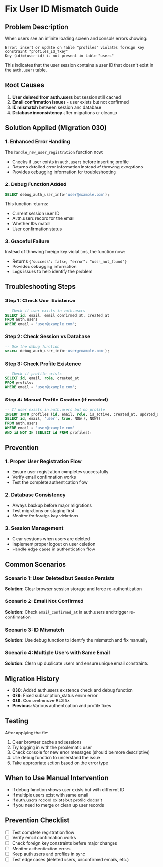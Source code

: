 # Fix User ID Mismatch Guide

## Problem Description
When users see an infinite loading screen and console errors showing:
```
Error: insert or update on table "profiles" violates foreign key constraint "profiles_id_fkey"
Key (id)=(user-id) is not present in table "users"
```

This indicates that the user session contains a user ID that doesn't exist in the `auth.users` table.

## Root Causes
1. **User deleted from auth.users** but session still cached
2. **Email confirmation issues** - user exists but not confirmed
3. **ID mismatch** between session and database
4. **Database inconsistency** after migrations or cleanup

## Solution Applied (Migration 030)

### 1. Enhanced Error Handling
The `handle_new_user_registration` function now:
- Checks if user exists in `auth.users` before inserting profile
- Returns detailed error information instead of throwing exceptions
- Provides debugging information for troubleshooting

### 2. Debug Function Added
```sql
SELECT debug_auth_user_info('user@example.com');
```
This function returns:
- Current session user ID
- Auth.users record for the email
- Whether IDs match
- User confirmation status

### 3. Graceful Failure
Instead of throwing foreign key violations, the function now:
- Returns `{"success": false, "error": "user_not_found"}`
- Provides debugging information
- Logs issues to help identify the problem

## Troubleshooting Steps

### Step 1: Check User Existence
```sql
-- Check if user exists in auth.users
SELECT id, email, email_confirmed_at, created_at 
FROM auth.users 
WHERE email = 'user@example.com';
```

### Step 2: Check Session vs Database
```sql
-- Use the debug function
SELECT debug_auth_user_info('user@example.com');
```

### Step 3: Check Profile Existence
```sql
-- Check if profile exists
SELECT id, email, role, created_at 
FROM profiles 
WHERE email = 'user@example.com';
```

### Step 4: Manual Profile Creation (if needed)
```sql
-- If user exists in auth.users but no profile
INSERT INTO profiles (id, email, role, is_active, created_at, updated_at)
SELECT id, email, 'user', true, NOW(), NOW()
FROM auth.users 
WHERE email = 'user@example.com'
AND id NOT IN (SELECT id FROM profiles);
```

## Prevention

### 1. Proper User Registration Flow
- Ensure user registration completes successfully
- Verify email confirmation works
- Test the complete authentication flow

### 2. Database Consistency
- Always backup before major migrations
- Test migrations on staging first
- Monitor for foreign key violations

### 3. Session Management
- Clear sessions when users are deleted
- Implement proper logout on user deletion
- Handle edge cases in authentication flow

## Common Scenarios

### Scenario 1: User Deleted but Session Persists
**Solution**: Clear browser session storage and force re-authentication

### Scenario 2: Email Not Confirmed
**Solution**: Check `email_confirmed_at` in auth.users and trigger re-confirmation

### Scenario 3: ID Mismatch
**Solution**: Use debug function to identify the mismatch and fix manually

### Scenario 4: Multiple Users with Same Email
**Solution**: Clean up duplicate users and ensure unique email constraints

## Migration History
- **030**: Added auth.users existence check and debug function
- **029**: Fixed subscription_status enum error
- **028**: Comprehensive RLS fix
- **Previous**: Various authentication and profile fixes

## Testing
After applying the fix:
1. Clear browser cache and sessions
2. Try logging in with the problematic user
3. Check console for new error messages (should be more descriptive)
4. Use debug function to understand the issue
5. Take appropriate action based on the error type

## When to Use Manual Intervention
- If debug function shows user exists but with different ID
- If multiple users exist with same email
- If auth.users record exists but profile doesn't
- If you need to merge or clean up user records

## Prevention Checklist
- [ ] Test complete registration flow
- [ ] Verify email confirmation works
- [ ] Check foreign key constraints before major changes
- [ ] Monitor authentication errors
- [ ] Keep auth.users and profiles in sync
- [ ] Test edge cases (deleted users, unconfirmed emails, etc.) 